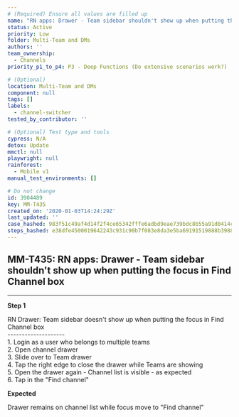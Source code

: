 ```yaml
---
# (Required) Ensure all values are filled up
name: "RN apps: Drawer - Team sidebar shouldn't show up when putting the focus in Find Channel box"
status: Active
priority: Low
folder: Multi-Team and DMs
authors: ''
team_ownership:
  - Channels
priority_p1_to_p4: P3 - Deep Functions (Do extensive scenarios work?)

# (Optional)
location: Multi-Team and DMs
component: null
tags: []
labels:
  - channel-switcher
tested_by_contributor: ''

# (Optional) Test type and tools
cypress: N/A
detox: Update
mmctl: null
playwright: null
rainforest:
  - Mobile v1
manual_test_environments: []

# Do not change
id: 3904489
key: MM-T435
created_on: '2020-01-03T14:24:29Z'
last_updated: ''
case_hashed: 983f51c49af4d14f2f4ce65342fffe6adbd9eae739bdc8b55a91d0414c72351c87afc97bdec2d6b56cdf14a6f81429c8
steps_hashed: e38dfe4500019642243c931c90b7f083e8da3e5ba69191519888b39880a7a368bcad4e92f38e81e5b27a696aae9d1f61
---
```


<!-- (Auto-generated) Based on frontmatter's "key" and "name" -->

## MM-T435: RN apps: Drawer - Team sidebar shouldn't show up when putting the focus in Find Channel box

---

**Step 1**

RN Drawer: Team sidebar doesn't show up when putting the focus in Find Channel box\
\--------------------\
1\. Login as a user who belongs to multiple teams\
2\. Open channel drawer\
3\. Slide over to Team drawer\
4\. Tap the right edge to close the drawer while Teams are showing\
5\. Open the drawer again - Channel list is visible - as expected\
6\. Tap in the "Find channel"

**Expected**

Drawer remains on channel list while focus move to "Find channel"
